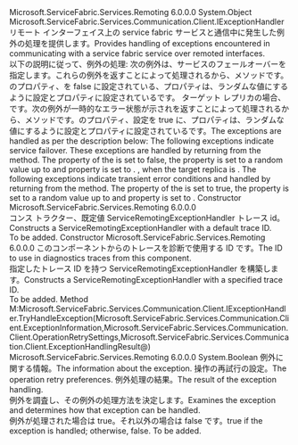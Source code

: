 <Type Name="ServiceRemotingExceptionHandler" FullName="Microsoft.ServiceFabric.Services.Remoting.Client.ServiceRemotingExceptionHandler">
  <TypeSignature Language="C#" Value="public class ServiceRemotingExceptionHandler : Microsoft.ServiceFabric.Services.Communication.Client.IExceptionHandler" />
  <TypeSignature Language="ILAsm" Value=".class public auto ansi beforefieldinit ServiceRemotingExceptionHandler extends System.Object implements class Microsoft.ServiceFabric.Services.Communication.Client.IExceptionHandler" />
  <TypeSignature Language="DocId" Value="T:Microsoft.ServiceFabric.Services.Remoting.Client.ServiceRemotingExceptionHandler" />
  <TypeSignature Language="VB.NET" Value="Public Class ServiceRemotingExceptionHandler&#xA;Implements IExceptionHandler" />
  <TypeSignature Language="F#" Value="type ServiceRemotingExceptionHandler = class&#xA;    interface IExceptionHandler" />
  <AssemblyInfo>
    <AssemblyName>Microsoft.ServiceFabric.Services.Remoting</AssemblyName>
    <AssemblyVersion>6.0.0.0</AssemblyVersion>
  </AssemblyInfo>
  <Base>
    <BaseTypeName>System.Object</BaseTypeName>
  </Base>
  <Interfaces>
    <Interface>
      <InterfaceName>Microsoft.ServiceFabric.Services.Communication.Client.IExceptionHandler</InterfaceName>
    </Interface>
  </Interfaces>
  <Docs>
    <summary>
            <span data-ttu-id="6cd72-101">リモート インターフェイス上の service fabric サービスと通信中に発生した例外の処理を提供します。</span><span class="sxs-lookup"><span data-stu-id="6cd72-101">Provides handling of exceptions encountered in communicating with a service fabric service over remoted interfaces.</span></span> 
            </summary>
    <remarks>
            <span data-ttu-id="6cd72-102">以下の説明に従って、例外の処理: <list type="table"> <item> <description>次の例外は、サービスのフェールオーバーを指定します。これらの例外を返すことによって処理される<see cref="T:Microsoft.ServiceFabric.Services.Communication.Client.ExceptionHandlingRetryResult" />から、<see cref="M:Microsoft.ServiceFabric.Services.Communication.Client.IExceptionHandler.TryHandleException(Microsoft.ServiceFabric.Services.Communication.Client.ExceptionInformation,Microsoft.ServiceFabric.Services.Communication.Client.OperationRetrySettings,Microsoft.ServiceFabric.Services.Communication.Client.ExceptionHandlingResult@)" />メソッドです。<see cref="P:Microsoft.ServiceFabric.Services.Communication.Client.ExceptionHandlingRetryResult.IsTransient" />のプロパティ、<see cref="T:Microsoft.ServiceFabric.Services.Communication.Client.ExceptionHandlingRetryResult" />を false に設定されている、<see cref="P:Microsoft.ServiceFabric.Services.Communication.Client.ExceptionHandlingRetryResult.RetryDelay" />プロパティは、ランダムな値にするように設定<see cref="P:Microsoft.ServiceFabric.Services.Communication.Client.OperationRetrySettings.MaxRetryBackoffIntervalOnNonTransientErrors" />と<see cref="P:Microsoft.ServiceFabric.Services.Communication.Client.ExceptionHandlingRetryResult.MaxRetryCount" />プロパティに設定されている<see cref="F:System.Int32.MaxValue" />です。<list type="bullet"> <item> <description><see cref="T:System.Fabric.FabricNotPrimaryException" />ターゲット レプリカの場合、<see cref="F:Microsoft.ServiceFabric.Services.Communication.Client.TargetReplicaSelector.PrimaryReplica" />です。</description></item><item><description><see cref="T:System.Fabric.FabricNotReadableException" /></description></item></list></description></item><item><description>次の例外が一時的なエラー状態が示されを返すことによって処理される<see cref="T:Microsoft.ServiceFabric.Services.Communication.Client.ExceptionHandlingRetryResult" />から、<see cref="M:Microsoft.ServiceFabric.Services.Communication.Client.IExceptionHandler.TryHandleException(Microsoft.ServiceFabric.Services.Communication.Client.ExceptionInformation,Microsoft.ServiceFabric.Services.Communication.Client.OperationRetrySettings,Microsoft.ServiceFabric.Services.Communication.Client.ExceptionHandlingResult@)" />メソッドです。<see cref="P:Microsoft.ServiceFabric.Services.Communication.Client.ExceptionHandlingRetryResult.IsTransient" />のプロパティ、<see cref="T:Microsoft.ServiceFabric.Services.Communication.Client.ExceptionHandlingRetryResult" />設定を true に、<see cref="P:Microsoft.ServiceFabric.Services.Communication.Client.ExceptionHandlingRetryResult.RetryDelay" />プロパティは、ランダムな値にするように設定<see cref="P:Microsoft.ServiceFabric.Services.Communication.Client.OperationRetrySettings.MaxRetryBackoffIntervalOnTransientErrors" />と<see cref="P:Microsoft.ServiceFabric.Services.Communication.Client.ExceptionHandlingRetryResult.MaxRetryCount" />プロパティに設定されている<see cref="F:System.Int32.MaxValue" />です。<list type="bullet"><item><description><see cref="T:System.Fabric.FabricTransientException" /></description></item></list></description></item></list></span><span class="sxs-lookup"><span data-stu-id="6cd72-102">The exceptions are handled as per the description below: <list type="table"><item><description> The following exceptions indicate service failover. These exceptions are handled by returning <see cref="T:Microsoft.ServiceFabric.Services.Communication.Client.ExceptionHandlingRetryResult" /> from the <see cref="M:Microsoft.ServiceFabric.Services.Communication.Client.IExceptionHandler.TryHandleException(Microsoft.ServiceFabric.Services.Communication.Client.ExceptionInformation,Microsoft.ServiceFabric.Services.Communication.Client.OperationRetrySettings,Microsoft.ServiceFabric.Services.Communication.Client.ExceptionHandlingResult@)" /> method. The <see cref="P:Microsoft.ServiceFabric.Services.Communication.Client.ExceptionHandlingRetryResult.IsTransient" /> property of the <see cref="T:Microsoft.ServiceFabric.Services.Communication.Client.ExceptionHandlingRetryResult" /> is set to false, the <see cref="P:Microsoft.ServiceFabric.Services.Communication.Client.ExceptionHandlingRetryResult.RetryDelay" />  property is set to a random value up to <see cref="P:Microsoft.ServiceFabric.Services.Communication.Client.OperationRetrySettings.MaxRetryBackoffIntervalOnNonTransientErrors" /> and <see cref="P:Microsoft.ServiceFabric.Services.Communication.Client.ExceptionHandlingRetryResult.MaxRetryCount" /> property is set to <see cref="F:System.Int32.MaxValue" />. <list type="bullet"><item><description><see cref="T:System.Fabric.FabricNotPrimaryException" />, when the target replica is <see cref="F:Microsoft.ServiceFabric.Services.Communication.Client.TargetReplicaSelector.PrimaryReplica" />.</description></item><item><description><see cref="T:System.Fabric.FabricNotReadableException" /></description></item></list></description></item><item><description> The following exceptions indicate transient error conditions and handled by returning <see cref="T:Microsoft.ServiceFabric.Services.Communication.Client.ExceptionHandlingRetryResult" /> from the <see cref="M:Microsoft.ServiceFabric.Services.Communication.Client.IExceptionHandler.TryHandleException(Microsoft.ServiceFabric.Services.Communication.Client.ExceptionInformation,Microsoft.ServiceFabric.Services.Communication.Client.OperationRetrySettings,Microsoft.ServiceFabric.Services.Communication.Client.ExceptionHandlingResult@)" /> method. The <see cref="P:Microsoft.ServiceFabric.Services.Communication.Client.ExceptionHandlingRetryResult.IsTransient" /> property of the <see cref="T:Microsoft.ServiceFabric.Services.Communication.Client.ExceptionHandlingRetryResult" /> is set to true, the <see cref="P:Microsoft.ServiceFabric.Services.Communication.Client.ExceptionHandlingRetryResult.RetryDelay" />  property is set to a random value up to <see cref="P:Microsoft.ServiceFabric.Services.Communication.Client.OperationRetrySettings.MaxRetryBackoffIntervalOnTransientErrors" /> and <see cref="P:Microsoft.ServiceFabric.Services.Communication.Client.ExceptionHandlingRetryResult.MaxRetryCount" /> property is set to <see cref="F:System.Int32.MaxValue" />. <list type="bullet"><item><description><see cref="T:System.Fabric.FabricTransientException" /></description></item></list></description></item></list></span></span></remarks>
  </Docs>
  <Members>
    <Member MemberName=".ctor">
      <MemberSignature Language="C#" Value="public ServiceRemotingExceptionHandler ();" />
      <MemberSignature Language="ILAsm" Value=".method public hidebysig specialname rtspecialname instance void .ctor() cil managed" />
      <MemberSignature Language="DocId" Value="M:Microsoft.ServiceFabric.Services.Remoting.Client.ServiceRemotingExceptionHandler.#ctor" />
      <MemberSignature Language="VB.NET" Value="Public Sub New ()" />
      <MemberType>Constructor</MemberType>
      <AssemblyInfo>
        <AssemblyName>Microsoft.ServiceFabric.Services.Remoting</AssemblyName>
        <AssemblyVersion>6.0.0.0</AssemblyVersion>
      </AssemblyInfo>
      <Parameters />
      <Docs>
        <summary>
            <span data-ttu-id="6cd72-103">コンス トラクター、既定値 ServiceRemotingExceptionHandler トレース id。</span><span class="sxs-lookup"><span data-stu-id="6cd72-103">Constructs a ServiceRemotingExceptionHandler with a default trace ID.</span></span>
            </summary>
        <remarks>To be added.</remarks>
      </Docs>
    </Member>
    <Member MemberName=".ctor">
      <MemberSignature Language="C#" Value="public ServiceRemotingExceptionHandler (string traceId);" />
      <MemberSignature Language="ILAsm" Value=".method public hidebysig specialname rtspecialname instance void .ctor(string traceId) cil managed" />
      <MemberSignature Language="DocId" Value="M:Microsoft.ServiceFabric.Services.Remoting.Client.ServiceRemotingExceptionHandler.#ctor(System.String)" />
      <MemberSignature Language="VB.NET" Value="Public Sub New (traceId As String)" />
      <MemberSignature Language="F#" Value="new Microsoft.ServiceFabric.Services.Remoting.Client.ServiceRemotingExceptionHandler : string -&gt; Microsoft.ServiceFabric.Services.Remoting.Client.ServiceRemotingExceptionHandler" Usage="new Microsoft.ServiceFabric.Services.Remoting.Client.ServiceRemotingExceptionHandler traceId" />
      <MemberType>Constructor</MemberType>
      <AssemblyInfo>
        <AssemblyName>Microsoft.ServiceFabric.Services.Remoting</AssemblyName>
        <AssemblyVersion>6.0.0.0</AssemblyVersion>
      </AssemblyInfo>
      <Parameters>
        <Parameter Name="traceId" Type="System.String" />
      </Parameters>
      <Docs>
        <param name="traceId">
                <span data-ttu-id="6cd72-104">このコンポーネントからのトレースを診断で使用する ID です。</span><span class="sxs-lookup"><span data-stu-id="6cd72-104">The ID to use in diagnostics traces from this component.</span></span>
            </param>
        <summary>
            <span data-ttu-id="6cd72-105">指定したトレース ID を持つ ServiceRemotingExceptionHandler を構築します。</span><span class="sxs-lookup"><span data-stu-id="6cd72-105">Constructs a ServiceRemotingExceptionHandler with a specified trace ID.</span></span>
            </summary>
        <remarks>To be added.</remarks>
      </Docs>
    </Member>
    <Member MemberName="Microsoft.ServiceFabric.Services.Communication.Client.IExceptionHandler.TryHandleException">
      <MemberSignature Language="C#" Value="bool IExceptionHandler.TryHandleException (Microsoft.ServiceFabric.Services.Communication.Client.ExceptionInformation exceptionInformation, Microsoft.ServiceFabric.Services.Communication.Client.OperationRetrySettings retrySettings, out Microsoft.ServiceFabric.Services.Communication.Client.ExceptionHandlingResult result);" />
      <MemberSignature Language="ILAsm" Value=".method hidebysig newslot virtual instance bool Microsoft.ServiceFabric.Services.Communication.Client.IExceptionHandler.TryHandleException(class Microsoft.ServiceFabric.Services.Communication.Client.ExceptionInformation exceptionInformation, class Microsoft.ServiceFabric.Services.Communication.Client.OperationRetrySettings retrySettings, [out] class Microsoft.ServiceFabric.Services.Communication.Client.ExceptionHandlingResult&amp; result) cil managed" />
      <MemberSignature Language="DocId" Value="M:Microsoft.ServiceFabric.Services.Remoting.Client.ServiceRemotingExceptionHandler.Microsoft#ServiceFabric#Services#Communication#Client#IExceptionHandler#TryHandleException(Microsoft.ServiceFabric.Services.Communication.Client.ExceptionInformation,Microsoft.ServiceFabric.Services.Communication.Client.OperationRetrySettings,Microsoft.ServiceFabric.Services.Communication.Client.ExceptionHandlingResult@)" />
      <MemberType>Method</MemberType>
      <Implements>
        <InterfaceMember>M:Microsoft.ServiceFabric.Services.Communication.Client.IExceptionHandler.TryHandleException(Microsoft.ServiceFabric.Services.Communication.Client.ExceptionInformation,Microsoft.ServiceFabric.Services.Communication.Client.OperationRetrySettings,Microsoft.ServiceFabric.Services.Communication.Client.ExceptionHandlingResult@)</InterfaceMember>
      </Implements>
      <AssemblyInfo>
        <AssemblyName>Microsoft.ServiceFabric.Services.Remoting</AssemblyName>
        <AssemblyVersion>6.0.0.0</AssemblyVersion>
      </AssemblyInfo>
      <ReturnValue>
        <ReturnType>System.Boolean</ReturnType>
      </ReturnValue>
      <Parameters>
        <Parameter Name="exceptionInformation" Type="Microsoft.ServiceFabric.Services.Communication.Client.ExceptionInformation" />
        <Parameter Name="retrySettings" Type="Microsoft.ServiceFabric.Services.Communication.Client.OperationRetrySettings" />
        <Parameter Name="result" Type="Microsoft.ServiceFabric.Services.Communication.Client.ExceptionHandlingResult&amp;" RefType="out" />
      </Parameters>
      <Docs>
        <param name="exceptionInformation"><span data-ttu-id="6cd72-106">例外に関する情報。</span><span class="sxs-lookup"><span data-stu-id="6cd72-106">The information about the exception.</span></span></param>
        <param name="retrySettings"><span data-ttu-id="6cd72-107">操作の再試行の設定。</span><span class="sxs-lookup"><span data-stu-id="6cd72-107">The operation retry preferences.</span></span></param>
        <param name="result"><span data-ttu-id="6cd72-108">例外処理の結果。</span><span class="sxs-lookup"><span data-stu-id="6cd72-108">The result of the exception handling.</span></span></param>
        <summary>
            <span data-ttu-id="6cd72-109">例外を調査し、その例外の処理方法を決定します。</span><span class="sxs-lookup"><span data-stu-id="6cd72-109">Examines the exception and determines how that exception can be handled.</span></span> 
            </summary>
        <returns><span data-ttu-id="6cd72-110">例外が処理された場合は true。それ以外の場合は false です。</span><span class="sxs-lookup"><span data-stu-id="6cd72-110">true if the exception is handled; otherwise, false.</span></span></returns>
        <remarks>To be added.</remarks>
      </Docs>
    </Member>
  </Members>
</Type>
